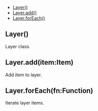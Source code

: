   - [Layer()](#layer)
  - [Layer.add()](#layeradditemitem)
  - [Layer.forEach()](#layerforeachfnfunction)

## Layer()

  Layer class.

## Layer.add(item:Item)

  Add item to layer.

## Layer.forEach(fn:Function)

  Iterate layer items.
